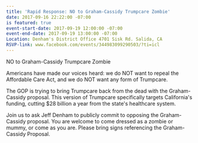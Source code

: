 ```yaml
---
title: 'Rapid Response: NO to Graham-Cassidy Trumpcare Zombie'
date: 2017-09-16 22:22:00 -07:00
is featured: true
event-start-date: 2017-09-19 12:00:00 -07:00
event-end-date: 2017-09-19 13:00:00 -07:00
Location: Denham's District Office 4701 Sisk Rd. Salida, CA
RSVP-link: www.facebook.com/events/344983099290503/?ti=icl
---
```


NO to Graham-Cassidy Trumpcare Zombie 

 Americans have made our voices heard: we do NOT want to repeal the Affordable Care Act, and we do NOT want any form of Trumpcare. 

 The GOP is trying to bring Trumpcare back from the dead with the Graham-Cassidy proposal. This version of Trumpcare specifically targets California's funding, cutting $28 billion a year from the state's healthcare system. 

 Join us to ask Jeff Denham to publicly commit to opposing the Graham-Cassidy proposal. You are welcome to come dressed as a zombie or mummy, or come as you are. Please bring signs referencing the Graham-Cassidy Proposal.